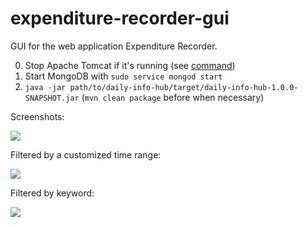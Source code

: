 # expenditure-recorder-gui
GUI for the web application Expenditure Recorder.

0. Stop Apache Tomcat if it's running (see [command](https://github.com/YuKitAs/tech-note/blob/a02679c7ec2e2c412653da960fb2946d717457d0/service-config/run-and-test-tomcat-on-ubuntu.md))
1. Start MongoDB with `sudo service mongod start`
2. `java -jar path/to/daily-info-hub/target/daily-info-hub-1.0.0-SNAPSHOT.jar` (`mvn clean package` before when necessary)

Screenshots:

![](../master/screenshots/expenditure-recorder-gui-all.png)

Filtered by a customized time range:

![](../master/screenshots/expenditure-recorder-gui-custom-range.png)

Filtered by keyword:

![](../master/screenshots/expenditure-recorder-gui-keyword.png)
